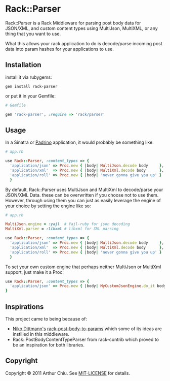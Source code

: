 # Rack::Parser #

Rack::Parser is a Rack Middleware for parsing post body data for JSON/XML, and custom
content types using MultiJson, MultiXML, or any thing that you want to
use.

What this allows your rack application to do is decode/parse incoming post data
into param hashes for your applications to use.

## Installation ##

install it via rubygems:

```
gem install rack-parser
```

or put it in your Gemfile:

```ruby
# Gemfile

gem 'rack-parser', :require => 'rack/parser'
```


## Usage ##


In a Sinatra or [Padrino](http://padrinorb.com) application, it would probably be something like:

```ruby
# app.rb

use Rack::Parser, :content_types => {
  'application/json' => Proc.new { |body| MultiJson.decode body     },
  'application/xml'  => Proc.new { |body| MultiXml.decode body      },
  'application/roll' => Proc.new { |body| 'never gonna give you up' }
  }
```


By default, Rack::Parser uses MultiJson and MultiXml to decode/parse
your JSON/XML Data. these can be overwritten if you choose not to use
them. However, through using them you can just as easily leverage the
engine of your choice by setting the engine like so:


```ruby
# app.rb

MultiJson.engine = :yajl  # Yajl-ruby for json decoding
MultiXml.parser = :libxml # libxml for XML parsing

use Rack::Parser, :content_types => {
  'application/json' => Proc.new { |body| MultiJson.decode body     },
  'application/xml'  => Proc.new { |body| MultiXml.decode body      },
  'application/roll' => Proc.new { |body| 'never gonna give you up' }
  }
```

To set your own custom engine that perhaps neither MultiJson or MultiXml
support, just make it a Proc:


```ruby
use Rack::Parser, :content_types => {
  'application/json' => Proc.new { |body| MyCustomJsonEngine.do_it body }
}
```

## Inspirations ##

This project came to being because of:
* [Niko Dittmann's](https://www.github.com/niko) [rack-post-body-to-params](https://www.github.com/niko/rack-post-body-to-params) which some of its ideas are instilled in this middleware.
* Rack::PostBodyContentTypeParser from rack-contrib which proved to be an inspiration for both libraries.

## Copyright

Copyright © 2011 Arthur Chiu. See [MIT-LICENSE](https://github.com/achiu/rack-parser/blob/master/MIT-LICENSE) for details.

